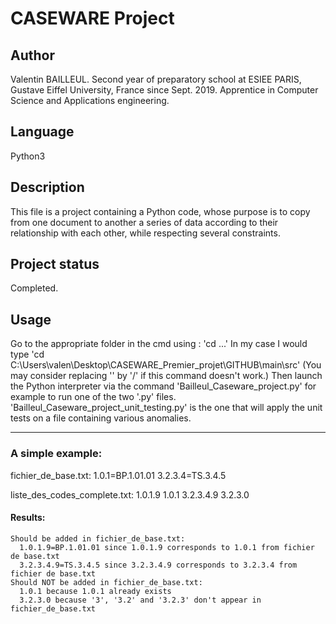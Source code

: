 # CASEWARE Project
## Author
Valentin BAILLEUL. Second year of preparatory school at ESIEE PARIS, Gustave Eiffel University, France since Sept. 2019. Apprentice in Computer Science and Applications engineering.

## Language
Python3

## Description
This file is a project containing a Python code, whose purpose is to copy from one document to another a series of data according to their relationship with each other, while respecting several constraints.

## Project status
Completed.

## Usage
Go to the appropriate folder in the cmd using : 'cd ...'
In my case I would type 'cd C:\Users\valen\Desktop\CASEWARE_Premier_projet\GITHUB\main\src'
(You may consider replacing '\' by '/' if this command doesn't work.)
Then launch the Python interpreter via the command 'Bailleul_Caseware_project.py' for example to run one of the two '.py' files.
'Bailleul_Caseware_project_unit_testing.py' is the one that will apply the unit tests on a file containing various anomalies.

***
### A simple example:

  fichier_de_base.txt:
    1.0.1=BP.1.01.01
    3.2.3.4=TS.3.4.5

  liste_des_codes_complete.txt: 
    1.0.1.9
    1.0.1
    3.2.3.4.9
    3.2.3.0

#### Results:
    Should be added in fichier_de_base.txt:
      1.0.1.9=BP.1.01.01 since 1.0.1.9 corresponds to 1.0.1 from fichier de base.txt
      3.2.3.4.9=TS.3.4.5 since 3.2.3.4.9 corresponds to 3.2.3.4 from fichier de base.txt
    Should NOT be added in fichier_de_base.txt:
      1.0.1 because 1.0.1 already exists
      3.2.3.0 because '3', '3.2' and '3.2.3' don't appear in fichier_de_base.txt
